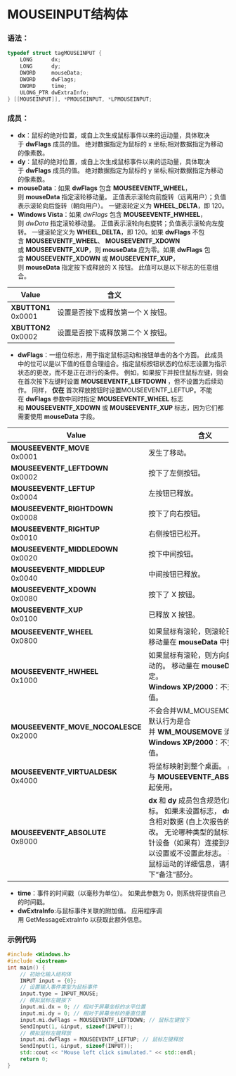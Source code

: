 # MOUSEINPUT结构体
### **语法：**
```C++
typedef struct tagMOUSEINPUT {
    LONG      dx;
    LONG      dy;
    DWORD     mouseData;
    DWORD     dwFlags;
    DWORD     time;
    ULONG_PTR dwExtraInfo;
} [[MOUSEINPUT]], *PMOUSEINPUT, *LPMOUSEINPUT;
```
### **成员：**
- **dx**：鼠标的绝对位置，或自上次生成鼠标事件以来的运动量，具体取决于 **dwFlags** 成员的值。 绝对数据指定为鼠标的 x 坐标;相对数据指定为移动的像素数。
- **dy**：鼠标的绝对位置，或自上次生成鼠标事件以来的运动量，具体取决于 **dwFlags** 成员的值。 绝对数据指定为鼠标的 y 坐标;相对数据指定为移动的像素数。
- **mouseData**：如果 **dwFlags** 包含 **MOUSEEVENTF_WHEEL**，则 **mouseData** 指定滚轮移动量。 正值表示滚轮向前旋转（远离用户）；负值表示滚轮向后旋转（朝向用户）。 一键滚轮定义为 **WHEEL_DELTA**，即 120。
- **Windows Vista**：如果 _dwFlags_ 包含 **MOUSEEVENTF_HWHEEL**，则 _dwData_ 指定滚轮移动量。 正值表示滚轮向右旋转；负值表示滚轮向左旋转。 一键滚轮定义为 **WHEEL_DELTA**，即 120。如果 **dwFlags** 不包含 **MOUSEEVENTF_WHEEL**、 **MOUSEEVENTF_XDOWN**或 **MOUSEEVENTF_XUP**，则 **mouseData** 应为零。如果 **dwFlags** 包含 **MOUSEEVENTF_XDOWN** 或 **MOUSEEVENTF_XUP**，则 **mouseData** 指定按下或释放的 X 按钮。 此值可以是以下标志的任意组合。

| Value                    | 含义                 |
| ------------------------ | ------------------ |
| **XBUTTON1**  <br>0x0001 | 设置是否按下或释放第一个 X 按钮。 |
| **XBUTTON2**  <br>0x0002 | 设置是否按下或释放第二个 X 按钮。 |

-  **dwFlags**：一组位标志，用于指定鼠标运动和按钮单击的各个方面。 此成员中的位可以是以下值的任意合理组合。指定鼠标按钮状态的位标志设置为指示状态的更改，而不是正在进行的条件。 例如，如果按下并按住鼠标左键，则会在首次按下左键时设置 **MOUSEEVENTF_LEFTDOWN** ，但不设置为后续动作。 同样， **仅在** 首次释放按钮时设置MOUSEEVENTF_LEFTUP。不能在 **dwFlags** 参数中同时指定 **MOUSEEVENTF_WHEEL** 标志和 **MOUSEEVENTF_XDOWN** 或 **MOUSEEVENTF_XUP** 标志，因为它们都需要使用 **mouseData** 字段。

| Value                                       | 含义                                                                                                                                              |
| ------------------------------------------- | ----------------------------------------------------------------------------------------------------------------------------------------------- |
| **MOUSEEVENTF_MOVE**  <br>0x0001            | 发生了移动。                                                                                                                                          |
| **MOUSEEVENTF_LEFTDOWN**  <br>0x0002        | 按下了左侧按钮。                                                                                                                                        |
| **MOUSEEVENTF_LEFTUP**  <br>0x0004          | 左按钮已释放。                                                                                                                                         |
| **MOUSEEVENTF_RIGHTDOWN**  <br>0x0008       | 按下了向右按钮。                                                                                                                                        |
| **MOUSEEVENTF_RIGHTUP**  <br>0x0010         | 右侧按钮已松开。                                                                                                                                        |
| **MOUSEEVENTF_MIDDLEDOWN**  <br>0x0020      | 按下中间按钮。                                                                                                                                         |
| **MOUSEEVENTF_MIDDLEUP**  <br>0x0040        | 中间按钮已释放。                                                                                                                                        |
| **MOUSEEVENTF_XDOWN**  <br>0x0080           | 按下了 X 按钮。                                                                                                                                       |
| **MOUSEEVENTF_XUP**  <br>0x0100             | 已释放 X 按钮。                                                                                                                                       |
| **MOUSEEVENTF_WHEEL**  <br>0x0800           | 如果鼠标有滚轮，则滚轮已移动。 移动量在 **mouseData** 中指定。                                                                                                         |
| **MOUSEEVENTF_HWHEEL**  <br>0x1000          | 如果鼠标有滚轮，则方向盘是水平移动的。 移动量在 **mouseData** 中指定。  <br>**Windows XP/2000**：不支持此值。                                                                     |
| **MOUSEEVENTF_MOVE_NOCOALESCE**  <br>0x2000 | 不会合并WM_MOUSEMOVE消息。 默认行为是合并 **WM_MOUSEMOVE** 消息。  <br>**Windows XP/2000**：不支持此值。                                                                |
| **MOUSEEVENTF_VIRTUALDESK**  <br>0x4000     | 将坐标映射到整个桌面。 必须与 **MOUSEEVENTF_ABSOLUTE** 一起使用。                                                                                                  |
| **MOUSEEVENTF_ABSOLUTE**  <br>0x8000        | **dx** 和 **dy** 成员包含规范化的绝对坐标。 如果未设置标志， **dx**和 **dy** 包含相对数据 (自上次报告的位置) 更改。 无论哪种类型的鼠标或其他指针设备（如果有）连接到系统，都可以设置或不设置此标志。 有关相对鼠标运动的详细信息，请参阅以下“备注”部分。 |

- **time**：事件的时间戳（以毫秒为单位）。 如果此参数为 0，则系统将提供自己的时间戳。
- **dwExtraInfo**:与鼠标事件关联的附加值。 应用程序调用 GetMessageExtraInfo 以获取此额外信息。
### 示例代码
```C++
#include <Windows.h>
#include <iostream>
int main() {
    // 初始化输入结构体
    INPUT input = {0};
    // 设置输入事件类型为鼠标事件
    input.type = INPUT_MOUSE;
    // 模拟鼠标左键按下
    input.mi.dx = 0; // 相对于屏幕坐标的水平位置
    input.mi.dy = 0; // 相对于屏幕坐标的垂直位置
    input.mi.dwFlags = MOUSEEVENTF_LEFTDOWN; // 鼠标左键按下
    SendInput(1, &input, sizeof(INPUT));
    // 模拟鼠标左键释放
    input.mi.dwFlags = MOUSEEVENTF_LEFTUP; // 鼠标左键释放
    SendInput(1, &input, sizeof(INPUT));
    std::cout << "Mouse left click simulated." << std::endl;
    return 0;
}
```